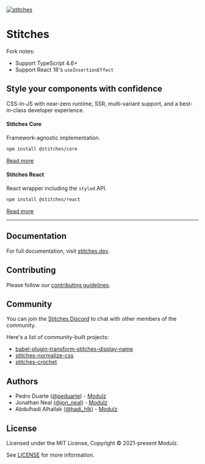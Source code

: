 <a href="https://stitches.dev">
  <img alt="stitches" src="https://user-images.githubusercontent.com/372831/112011920-03e21400-8b29-11eb-9c9a-4e14d5a1f575.png" />
</a>

# Stitches

Fork notes:
- Support TypeScript 4.6+
- Support React 18's `useInsertionEffect`

## Style your components with confidence

CSS-in-JS with near-zero runtime, SSR, multi-variant support, and a best-in-class developer experience.

#### Stitches Core

Framework-agnostic implementation.

```sh
npm install @stitches/core
```

[Read more](https://github.com/modulz/stitches/tree/main/packages/core)

#### Stitches React

React wrapper including the `styled` API.

```sh
npm install @stitches/react
```

[Read more](https://github.com/modulz/stitches/tree/main/packages/react)

---

## Documentation

For full documentation, visit [stitches.dev](https://stitches.dev).

## Contributing

Please follow our [contributing guidelines](./CONTRIBUTING.md).

## Community

You can join the [Stitches Discord](https://discord.com/invite/H4eG3Mk) to chat with other members of the community.

Here's a list of community-built projects:

- [babel-plugin-transform-stitches-display-name](https://github.com/afzalsayed96/babel-plugin-transform-stitches-display-name)
- [stitches-normalize-css](https://github.com/psongpin/stitches-normalize-css)
- [stitches-crochet](https://github.com/orenelbaum/stitches-crochet)

## Authors

- Pedro Duarte ([@peduarte](https://twitter.com/peduarte)) - [Modulz](https://modulz.app)
- Jonathan Neal ([@jon_neal](https://twitter.com/jon_neal)) - [Modulz](https://modulz.app)
- Abdulhadi Alhallak ([@hadi_hlk](https://twitter.com/hadi_hlk)) - [Modulz](https://modulz.app)

## License

Licensed under the MIT License, Copyright © 2021-present Modulz.

See [LICENSE](./LICENSE.md) for more information.
